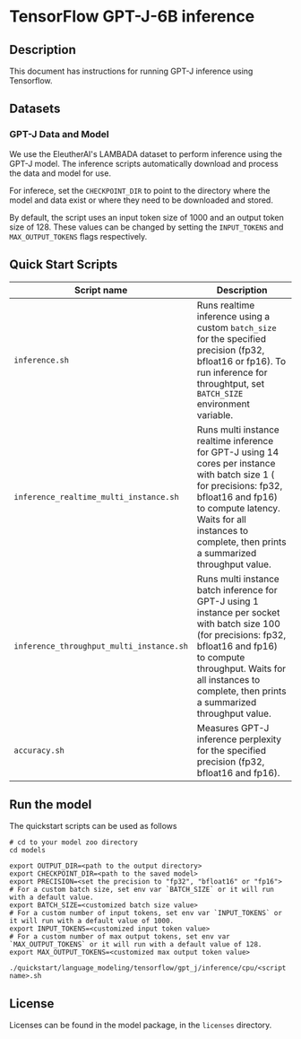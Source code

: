 <!--- 0. Title -->
# TensorFlow GPT-J-6B inference

<!-- 10. Description -->
## Description

This document has instructions for running GPT-J inference using Tensorflow.

<!--- 30. Datasets -->
## Datasets

### GPT-J Data and Model

We use the EleutherAI's LAMBADA dataset to perform inference using the GPT-J model. The inference scripts automatically download and process the data and model for use.

For inferece, set the `CHECKPOINT_DIR` to point to the directory where the model and data exist or where they need to be downloaded and stored.

By default, the script uses an input token size of 1000 and an output token size of 128. These values can be changed by setting the `INPUT_TOKENS` and `MAX_OUTPUT_TOKENS` flags respectively. 

<!--- 40. Quick Start Scripts -->
## Quick Start Scripts

| Script name | Description |
|-------------|-------------|
| `inference.sh` | Runs realtime inference using a custom `batch_size` for the specified precision (fp32, bfloat16 or fp16). To run inference for throughtput, set `BATCH_SIZE` environment variable. |
| `inference_realtime_multi_instance.sh` | Runs multi instance realtime inference for GPT-J using 14 cores per instance with batch size 1 ( for precisions: fp32, bfloat16 and fp16) to compute latency. Waits for all instances to complete, then prints a summarized throughput value. |
| `inference_throughput_multi_instance.sh` | Runs multi instance batch inference for GPT-J using 1 instance per socket with batch size 100 (for precisions: fp32, bfloat16 and fp16) to compute throughput. Waits for all instances to complete, then prints a summarized throughput value. |
| `accuracy.sh` | Measures GPT-J inference perplexity for the specified precision (fp32, bfloat16 and fp16). |

## Run the model

The quickstart scripts can be used as follows

```
# cd to your model zoo directory
cd models

export OUTPUT_DIR=<path to the output directory>
export CHECKPOINT_DIR=<path to the saved model>
export PRECISION=<set the precision to "fp32", "bfloat16" or "fp16">
# For a custom batch size, set env var `BATCH_SIZE` or it will run with a default value.
export BATCH_SIZE=<customized batch size value>
# For a custom number of input tokens, set env var `INPUT_TOKENS` or it will run with a default value of 1000.
export INPUT_TOKENS=<customized input token value>
# For a custom number of max output tokens, set env var `MAX_OUTPUT_TOKENS` or it will run with a default value of 128.
export MAX_OUTPUT_TOKENS=<customized max output token value>

./quickstart/language_modeling/tensorflow/gpt_j/inference/cpu/<script name>.sh
```

## License

Licenses can be found in the model package, in the `licenses` directory.

